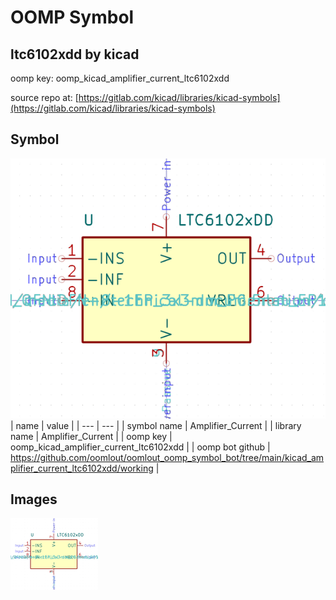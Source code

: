 # OOMP Symbol  
## ltc6102xdd  by kicad  
  
oomp key: oomp_kicad_amplifier_current_ltc6102xdd  
  
source repo at: [https://gitlab.com/kicad/libraries/kicad-symbols](https://gitlab.com/kicad/libraries/kicad-symbols)  
## Symbol  
  
[![working.png](working_600.png)](working.png)  
| name | value | 
| --- | --- | 
| symbol name | Amplifier_Current | 
| library name | Amplifier_Current | 
| oomp key | oomp_kicad_amplifier_current_ltc6102xdd | 
| oomp bot github | https://github.com/oomlout/oomlout_oomp_symbol_bot/tree/main/kicad_amplifier_current_ltc6102xdd/working | 
## Images  
  
[![working.png](working_140.png)](working.png)  

